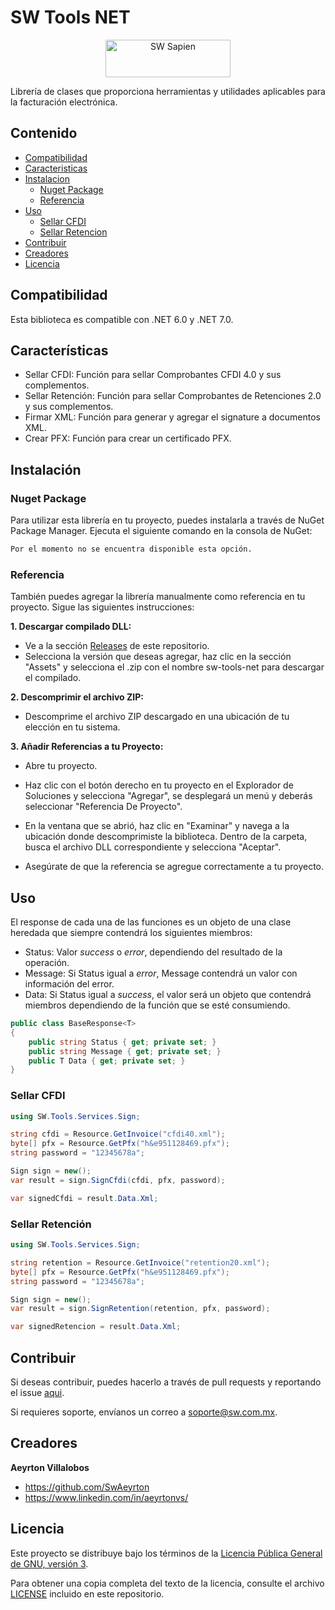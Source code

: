 # SW Tools NET

<div style="text-align:center">
  <img src="https://camo.githubusercontent.com/e73b75666b69c6e362ccc4f684ba0f180bebd8971b07821eb76163d3b1e84ba3/68747470733a2f2f646b613537356f666d34616f302e636c6f756466726f6e742e6e65742f70616765732d7472616e73616374696f6e616c5f6c6f676f732f726574696e612f36383731322f53575f736d61727465722d536572766963696f735f7765622e706e67" alt="SW Sapien" width="200" height="60">
</div>

Librería de clases que proporciona herramientas y utilidades aplicables para la facturación electrónica.

## Contenido

- [Compatibilidad](#compatibilidad)
- [Caracteristicas](#características)
- [Instalacion](#instalación)
  - [Nuget Package](#nuget-package)
  - [Referencia](#referencia)
- [Uso](#uso)
  - [Sellar CFDI](#sellar-cfdi)
  - [Sellar Retencion](#sellar-retención)
- [Contribuir](#contribuir)
- [Creadores](#creadores)
- [Licencia](#licencia)

## Compatibilidad

Esta biblioteca es compatible con .NET 6.0 y .NET 7.0.

## Características

- Sellar CFDI: Función para sellar Comprobantes CFDI 4.0 y sus complementos.
- Sellar Retención: Función para sellar Comprobantes de Retenciones 2.0 y sus complementos.
- Firmar XML: Función para generar y agregar el signature a documentos XML.
- Crear PFX: Función para crear un certificado PFX.

## Instalación

### Nuget Package

Para utilizar esta librería en tu proyecto, puedes instalarla a través de NuGet Package Manager. Ejecuta el siguiente comando en la consola de NuGet:

```bash
Por el momento no se encuentra disponible esta opción.
```

### Referencia

También puedes agregar la librería manualmente como referencia en tu proyecto. Sigue las siguientes instrucciones:

**1. Descargar compilado DLL:**

- Ve a la sección [Releases](https://github.com/lunasoft/sw-tools-net/releases) de este repositorio.
- Selecciona la versión que deseas agregar, haz clic en la sección "Assets" y selecciona el .zip con el nombre sw-tools-net para descargar el compilado.

**2. Descomprimir el archivo ZIP:**

- Descomprime el archivo ZIP descargado en una ubicación de tu elección en tu sistema.

**3. Añadir Referencias a tu Proyecto:**

- Abre tu proyecto.

- Haz clic con el botón derecho en tu proyecto en el Explorador de Soluciones y selecciona "Agregar", se desplegará un menú y deberás seleccionar "Referencia De Proyecto".

- En la ventana que se abrió, haz clic en "Examinar" y navega a la ubicación donde descomprimiste la biblioteca. Dentro de la carpeta, busca el archivo DLL correspondiente y selecciona "Aceptar".

- Asegúrate de que la referencia se agregue correctamente a tu proyecto.

## Uso

El response de cada una de las funciones es un objeto de una clase heredada que siempre contendrá los siguientes miembros:

- Status: Valor _success_ o _error_, dependiendo del resultado de la operación.
- Message: Si Status igual a _error_, Message contendrá un valor con información del error.
- Data: Si Status igual a _success_, el valor será un objeto que contendrá miembros dependiendo de la función que se esté consumiendo.

```csharp
public class BaseResponse<T>
{
    public string Status { get; private set; }
    public string Message { get; private set; }
    public T Data { get; private set; }
}
```

### Sellar CFDI

```csharp
using SW.Tools.Services.Sign;

string cfdi = Resource.GetInvoice("cfdi40.xml");
byte[] pfx = Resource.GetPfx("h&e951128469.pfx");
string password = "12345678a";

Sign sign = new();
var result = sign.SignCfdi(cfdi, pfx, password);

var signedCfdi = result.Data.Xml;
```


### Sellar Retención

```csharp
using SW.Tools.Services.Sign;

string retention = Resource.GetInvoice("retention20.xml");
byte[] pfx = Resource.GetPfx("h&e951128469.pfx");
string password = "12345678a";

Sign sign = new();
var result = sign.SignRetention(retention, pfx, password);

var signedRetencion = result.Data.Xml;
```

## Contribuir

Si deseas contribuir, puedes hacerlo a través de pull requests y reportando el issue [aqui](https://github.com/lunasoft/sw-tools-net/issues).

Si requieres soporte, envíanos un correo a [soporte@sw.com.mx](mailto:soporte@sw.com.mx).

## Creadores

**Aeyrton Villalobos**

- <https://github.com/SwAeyrton>
- <https://www.linkedin.com/in/aeyrtonvs/>

## Licencia

Este proyecto se distribuye bajo los términos de la [Licencia Pública General de GNU, versión 3](https://www.gnu.org/licenses/gpl-3.0.html).

Para obtener una copia completa del texto de la licencia, consulte el archivo [LICENSE](LICENSE) incluido en este repositorio.
